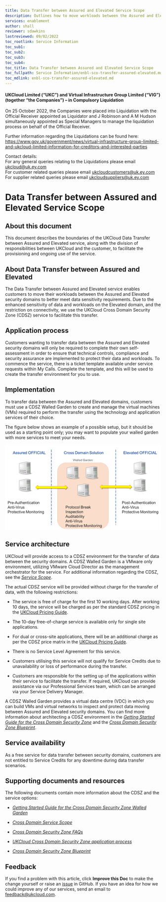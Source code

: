 ```yaml
---
title: Data Transfer between Assured and Elevated Service Scope
description: Outlines how to move workloads between the Assured and Elevated security domains
services: enablement
author: shall
reviewer: sdawkins
lastreviewed: 09/02/2022
toc_rootlink: Service Information
toc_sub1: 
toc_sub2:
toc_sub3:
toc_sub4:
toc_title: Data Transfer between Assured and Elevated Service Scope
toc_fullpath: Service Information/enbl-sco-transfer-assured-elevated.md
toc_mdlink: enbl-sco-transfer-assured-elevated.md
---
```


#### UKCloud Limited (“UKC”) and Virtual Infrastructure Group Limited (“VIG”) (together “the Companies”) – in Compulsory Liquidation

On 25 October 2022, the Companies were placed into Liquidation with the Official Receiver appointed as Liquidator and J Robinson and A M Hudson simultaneously appointed as Special Managers to manage the liquidation process on behalf of the Official Receiver.

Further information regarding the Liquidations can be found here: <https://www.gov.uk/government/news/virtual-infrastructure-group-limited-and-ukcloud-limited-information-for-creditors-and-interested-parties>

Contact details:<br>
For any general queries relating to the Liquidations please email <ukcloud@uk.ey.com><br>
For customer related queries please email <ukcloudcustomers@uk.ey.com><br>
For supplier related queries please email <ukcloudsuppliers@uk.ey.com>

# Data Transfer between Assured and Elevated Service Scope

## About this document

This document describes the boundaries of the UKCloud Data Transfer between Assured and Elevated service, along with the division of responsibilities between UKCloud and the customer, to facilitate the provisioning and ongoing use of the service.

## About Data Transfer between Assured and Elevated

The Data Transfer between Assured and Elevated service enables customers to move their workloads between the Assured and Elevated security domains to better meet data sensitivity requirements. Due to the enhanced sensitivity of data and workloads on the Elevated domain, and the restriction on connectivity, we use the UKCloud Cross Domain Security Zone (CDSZ) service to facilitate this transfer.

## Application process

Customers wanting to transfer data between the Assured and Elevated security domains will only be required to complete their own self-assessment in order to ensure that technical controls, compliance and security assurance are implemented to protect their data and workloads. To commence the service, there is a ticket template available under service requests within My Calls. Complete the template, and this will be used to create the transfer environment for you to use.

## Implementation

To transfer data between the Assured and Elevated domains, customers must use a CDSZ Walled Garden to create and manage the virtual machines (VMs) required to perform the transfer using the technology and application services of their choice.

The figure below shows an example of a possible setup, but it should be used as a starting point only; you may want to populate your walled garden with more services to meet your needs.

![Schematic of the Walled Garden](images/cdsz-example-setup.png)

## Service architecture

UKCloud will provide access to a CDSZ environment for the transfer of data between the security domains. A CDSZ Walled Garden is a VMware only environment, utilizing VMware Cloud Director as the management orchestrator for the service. For additional information regarding the CDSZ, see the [*Service Scope*](../security/cdsz-sco.md).

The actual CDSZ service will be provided without charge for the transfer of data, with the following restrictions:

- The service is free of charge for the first 10 working days. After working 10 days, the service will be charged as per the standard CDSZ pricing in the [UKCloud Pricing Guide](https://ukcloud.com/pricing-guide).

- The 10-day free-of-charge service is available only for single site applications.

- For dual or cross-site applications, there will be an additional charge as per the CDSZ price matrix in the [UKCloud Pricing Guide](https://ukcloud.com/pricing-guide).

- There is no Service Level Agreement for this service.

- Customers utilising this service will not qualify for Service Credits due to unavailability or loss of performance during the transfer.

- Customers are responsible for the setting up of the applications within their service to facilitate the transfer. If required, UKCloud can provide assistance via our Professional Services team, which can be arranged via your Service Delivery Manager.

A CDSZ Walled Garden provides a virtual data centre (VDC) in which you can build VMs and virtual networks to inspect and protect data moving between Assured and Elevated security domains. You can find more information about architecting a CDSZ environment in the [*Getting Started Guide for the Cross Domain Security Zone*](../security/cdsz-gs-walled-garden.md) and the [*Cross Domain Security Zone Blueprint*](../security/cdsz-ref-bp-overview.md).

## Service availability

As a free service for data transfer between security domains, customers are not entitled to Service Credits for any downtime during data transfer scenarios.

## Supporting documents and resources

The following documents contain more information about the CDSZ and the service options:

- [*Getting Started Guide for the Cross Domain Security Zone Walled Garden*](../security/cdsz-gs-walled-garden.md)

- [*Cross Domain Service Scope*](../security/cdsz-sco.md)

- [*Cross Domain Security Zone FAQs*](../security/cdsz-faq.md)

- [*UKCloud Cross Domain Security Zone application process*](../security/cdsz-ref-application-process.md)

- [*Cross Domain Security Zone Blueprint*](../security/cdsz-ref-bp-overview.md)

## Feedback

If you find a problem with this article, click **Improve this Doc** to make the change yourself or raise an [issue](https://github.com/UKCloud/documentation/issues) in GitHub. If you have an idea for how we could improve any of our services, send an email to <feedback@ukcloud.com>.
